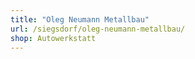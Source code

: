 ```yaml
---
title: "Oleg Neumann Metallbau"
url: /siegsdorf/oleg-neumann-metallbau/
shop: Autowerkstatt
---
```

